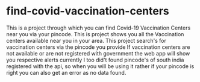# find-covid-vaccination-centers

This is a project through which you can find Covid-19 Vaccination Centers near you via your pincode.
This is project shows you all the Vaccination centers available near you in your area.
This project search's for vaccination centers via the pincode you provide
If vaccination centers are not available or are not registered with government the web app will show you respective alerts
currently I too did't found pincode's of south india registered with the api, so when you will be using it rather if your pincode is right you can also get an error as no data found.
